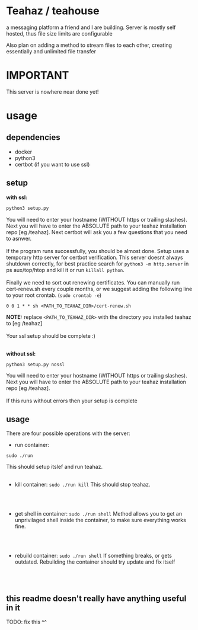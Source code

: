 Teahaz / teahouse
=================
a messaging platform a friend and I are building.
Server is mostly self hosted, thus file size limits are configurable


Also plan on adding a method to stream files to each other, creating essentially and unlimited file transfer


IMPORTANT
=========
This server is nowhere near done yet!


usage
=====
dependencies
------------
* docker
* python3
* certbot (if you want to use ssl)



setup
-----
**with ssl:**
```bash
python3 setup.py
```
You will need to enter your hostname (WITHOUT https or trailing slashes). Next you will have to enter the ABSOLUTE path to your teahaz installation repo [eg /teahaz]. Next certbot will ask you a few questions that you need to asnwer.
<br />
<br />
If the program runs successfully, you should be almost done. Setup uses a temporary http server for certbot verification. This server doesnt always shutdown correctly, for best practice search for `python3 -m http.server` in ps aux/top/htop and kill it or run `killall python`.
<br />
<br />
Finally we need to sort out renewing certificates. You can manually run cert-renew.sh every couple months, or we suggest adding the following line to your root crontab. (`sudo crontab -e`)
```
0 0 1 * * sh <PATH_TO_TEAHAZ_DIR>/cert-renew.sh 
```
**NOTE:** replace `<PATH_TO_TEAHAZ_DIR>` with the directory you installed teahaz to [eg /teahaz]
<br />
<br />
Your ssl setup should be complete :)
<br />
<br />


**without ssl:**
```
python3 setup.py nossl
```
You will need to enter your hostname (WITHOUT https or trailing slashes). Next you will have to enter the ABSOLUTE path to your teahaz installation repo [eg /teahaz].
<br />
<br />
If this runs without errors then your setup is complete


usage
-----
There are four possible operations with the server:
<br />

* run container:
```
sudo ./run
```
This should setup itslef and run teahaz.
<br />
<br />

* kill container:
```sudo ./run kill```
This should stop teahaz.
<br />
<br />

* get shell in container:
```sudo ./run shell```
Method allows you to get an unprivilaged shell inside the container, to make sure everything works fine.
<br />
<br />

* rebuild container:
```sudo ./run shell```
If something breaks, or gets outdated. Rebuilding the container should try update and fix itself

<br />
<br />



this readme doesn't really have anything useful in it
----------------------------------------------------
TODO: fix this ^^


